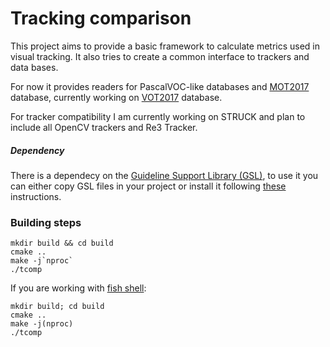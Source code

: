 # Tracking comparison

This project aims to provide a basic framework to calculate metrics used in visual tracking. It also tries to create a
common interface to trackers and data bases.

For now it provides readers for PascalVOC-like databases and [MOT2017](https://motchallenge.net/) database, currently working on [VOT2017](http://www.votchallenge.net/vot2017/dataset.html) database.

For tracker compatibility I am currently working on STRUCK and plan to include all OpenCV trackers and Re3 Tracker.

##### Dependency

There is a dependecy on the [Guideline Support Library (GSL)](https://github.com/Microsoft/GSL), to use it you can either copy GSL files in your project or install it following [these](https://github.com/Microsoft/GSL#using-the-libraries) instructions.

### Building steps

    mkdir build && cd build
    cmake ..
    make -j`nproc`
    ./tcomp

If you are working with [fish shell](https://fishshell.com/):
    
    mkdir build; cd build
    cmake ..
    make -j(nproc)
    ./tcomp
